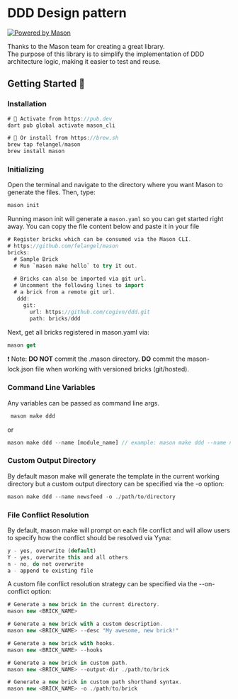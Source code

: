 # DDD Design pattern

[![Powered by Mason](https://img.shields.io/endpoint?url=https%3A%2F%2Ftinyurl.com%2Fmason-badge)](https://github.com/felangel/mason)


Thanks to the Mason team for creating a great library.<br/>
The purpose of this library is to simplify the implementation of DDD architecture logic, making it easier to test and reuse.

## Getting Started 🚀

### Installation 
```gradle
# 🎯 Activate from https://pub.dev
dart pub global activate mason_cli

# 🍺 Or install from https://brew.sh
brew tap felangel/mason
brew install mason
```
### Initializing 
Open the terminal and navigate to the directory where you want Mason to generate the files. Then, type:
```gradle
mason init
```
Running mason init will generate a `mason.yaml` so you can get started right away. You can copy the file content below and paste it in your file
```dart
# Register bricks which can be consumed via the Mason CLI.
# https://github.com/felangel/mason
bricks:
  # Sample Brick
  # Run `mason make hello` to try it out.
  
  # Bricks can also be imported via git url.
  # Uncomment the following lines to import
  # a brick from a remote git url.
   ddd:
     git:
       url: https://github.com/cogivn/ddd.git
       path: bricks/ddd

```
Next, get all bricks registered in mason.yaml via:
```dart
mason get
```
❗ Note: **DO NOT** commit the .mason directory. **DO** commit the mason-lock.json file when working with versioned bricks (git/hosted).

### Command Line Variables 
Any variables can be passed as command line args.
```dart
 mason make ddd
```
or 
```dart
mason make ddd --name [module_name] // example: mason make ddd --name newsfeed
```
### Custom Output Directory 
By default mason make will generate the template in the current working directory but a custom output directory can be specified via the -o option:
```dart
mason make ddd --name newsfeed -o ./path/to/directory
```

### File Conflict Resolution 
By default, mason make will prompt on each file conflict and will allow users to specify how the conflict should be resolved via Yyna:
```dart
y - yes, overwrite (default)
Y - yes, overwrite this and all others
n - no, do not overwrite
a - append to existing file
```
A custom file conflict resolution strategy can be specified via the --on-conflict option:
```dart
# Generate a new brick in the current directory.
mason new <BRICK_NAME>

# Generate a new brick with a custom description.
mason new <BRICK_NAME> --desc "My awesome, new brick!"

# Generate a new brick with hooks.
mason new <BRICK_NAME> --hooks

# Generate a new brick in custom path.
mason new <BRICK_NAME> --output-dir ./path/to/brick

# Generate a new brick in custom path shorthand syntax.
mason new <BRICK_NAME> -o ./path/to/brick
```

